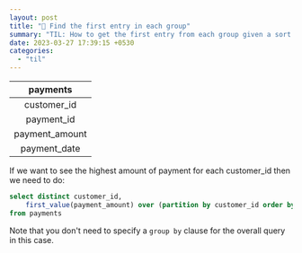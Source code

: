 ```yaml
---
layout: post
title: "📝 Find the first entry in each group"
summary: "TIL: How to get the first entry from each group given a sort order"
date: 2023-03-27 17:39:15 +0530
categories:
  - "til"
---
```


|    payments    |
|:--------------:|
|  customer_id   |
|   payment_id   |
| payment_amount |
|  payment_date  |

If we want to see the highest amount of payment for each customer_id then we need to do:

```sql
select distinct customer_id,
    first_value(payment_amount) over (partition by customer_id order by payment_amount desc) as highest_payment_amount
from payments
```

Note that you don't need to specify a `group by` clause for the overall query in this case.
